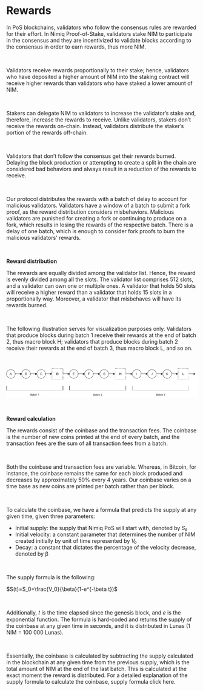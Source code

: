 # Rewards

In PoS blockchains, validators who follow the consensus rules are rewarded for their effort. In Nimiq Proof-of-Stake, validators stake NIM to participate in the consensus and they are incentivized to validate blocks according to the consensus in order to earn rewards, thus more NIM.

<br/>

Validators receive rewards proportionally to their stake; hence, validators who have deposited a higher amount of NIM into the staking contract will receive higher rewards than validators who have staked a lower amount of NIM.

<br/>

Stakers can delegate NIM to validators to increase the validator’s stake and, therefore, increase the rewards to receive. Unlike validators, stakers don’t receive the rewards on-chain. Instead, validators distribute the staker’s portion of the rewards off-chain.

<br/>

Validators that don’t follow the consensus get their rewards burned. Delaying the block production or attempting to create a split in the chain are considered bad behaviors and always result in a reduction of the rewards to receive.

<br/>

Our protocol distributes the rewards with a batch of delay to account for malicious validators. Validators have a window of a batch to submit a fork proof, as the reward distribution considers misbehaviors. Malicious validators are punished for creating a fork or continuing to produce on a fork, which results in losing the rewards of the respective batch. There is a delay of one batch, which is enough to consider fork proofs to burn the malicious validators' rewards.

<br/>

**Reward distribution**

The rewards are equally divided among the validator list. Hence, the reward is evenly divided among all the slots. The validator list comprises 512 slots, and a validator can own one or multiple ones. A validator that holds 50 slots will receive a higher reward than a validator that holds 15 slots in a proportionally way. Moreover, a validator that misbehaves will have its rewards burned.

<br/>

The following illustration serves for visualization purposes only. Validators that produce blocks during batch 1 receive their rewards at the end of batch 2, thus macro block H; validators that produce blocks during batch 2 receive their rewards at the end of batch 3, thus macro block L, and so on.

<br/>

![rewards distribution.drawio.png](/assets/images/protocol//rewards_distribution.png)

<br/>

**Reward calculation**

The rewards consist of the coinbase and the transaction fees. The coinbase is the number of new coins printed at the end of every batch, and the transaction fees are the sum of all transaction fees from a batch.

<br/>

Both the coinbase and transaction fees are variable. Whereas, in Bitcoin, for instance, the coinbase remains the same for each block produced and decreases by approximately 50% every 4 years. Our coinbase varies on a time base as new coins are printed per batch rather than per block.

<br/>

To calculate the coinbase, we have a formula that predicts the supply at any given time, given three parameters:

- Initial supply: the supply that Nimiq PoS will start with, denoted by *S₀*
- Initial velocity: a constant parameter that determines the number of NIM created initially by unit of time represented by *V₀*
- Decay: a constant that dictates the percentage of the velocity decrease, denoted by β

<br/>

The supply formula is the following:


$S(t)=S_0+\frac{V_0}{\beta}(1-e^{-\beta t})$


<br/>

Additionally, 𝑡 is the time elapsed since the genesis block, and *e* is the exponential function. The formula is hard-coded and returns the supply of the coinbase at any given time in seconds, and it is distributed in Lunas (1 NIM = 100 000 Lunas).

<br/>

Essentially, the coinbase is calculated by subtracting the supply calculated in the blockchain at any given time from the previous supply, which is the total amount of NIM at the end of the last batch. This is calculated at the exact moment the reward is distributed. For a detailed explanation of the supply formula to calculate the coinbase, supply formula click here.
